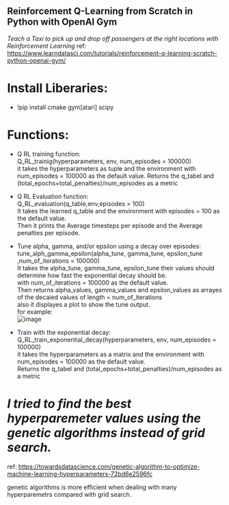 ## Reinforcement Q-Learning from Scratch in Python with OpenAI Gym
*Teach a Taxi to pick up and drop off passengers at the right locations with Reinforcement Learning*
ref: https://www.learndatasci.com/tutorials/reinforcement-q-learning-scratch-python-openai-gym/

# Install Liberaries:
* !pip install cmake gym[atari] scipy

# Functions:
* Q RL training function:<br>
    Q_RL_trainig(hyperparameters, env, num_episodes = 100000)<br>
    it takes the hyperparameters as tuple and the environment with num_episodes = 100000 as the default value.
    Returns the q_tabel and  (total_epochs+total_penalties)/num_episodes as a metric
    
* Q RL Evaluation function:<br>
    Q_RL_evaluation(q_table,env,episodes = 100)<br>
    It takes the learned q_table and the environment with episodes = 100 as the default value.<br>
    Then it prints the Average timesteps per episode and the Average penalties per episode.<br>

* Tune alpha, gamma, and/or epsilon using a decay over episodes:<br>
    tune_alph_gamma_epsilon(alpha_tune, gamma_tune, epsilon_tune ,num_of_iterations = 100000)<br>
    It takes the alpha_tune, gamma_tune, epsilon_tune their values should determine how fast the exponential decay should be.<br>
    with num_of_iterations = 100000 as the default value.<br>
    Then returns alpha_values, gamma_values and epsilon_values as arrayes of the decaied values of length = num_of_iterations<br>
    also it displayes a plot to show the tune output.<br>
    for example: <br>
    ![image](https://user-images.githubusercontent.com/34524576/172079717-dad511a0-d5e7-49ee-8438-27adba942643.png)
 
* Train with the exponential decay:<br>
    Q_RL_train_exponential_decay(hyperparameters, env, num_episodes = 100000)<br>
    it takes the hyperparameters as a matrix and the environment with num_episodes = 100000 as the default value.<br>
    Returns the q_tabel and  (total_epochs+total_penalties)/num_episodes as a metric<br>
    
# *I tried to find the best hyperparemeter values using the genetic algorithms instead of grid search.*<br>
ref: https://towardsdatascience.com/genetic-algorithm-to-optimize-machine-learning-hyperparameters-72bd6e2596fc

genetic algorithms is more efficient when dealing with many hyperparemetrs compared with grid search.

